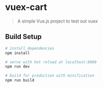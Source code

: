 # vuex-cart

> A simple Vue.js project to test out vuex

## Build Setup

``` bash
# install dependencies
npm install

# serve with hot reload at localhost:8080
npm run dev

# build for production with minification
npm run build
```
